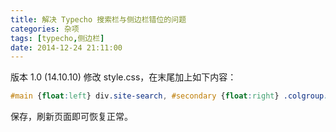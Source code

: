 ```yaml
---
title: 解决 Typecho 搜索栏与侧边栏错位的问题
categories: 杂项
tags: [typecho,侧边栏]
date: 2014-12-24 21:11:00
---
```


版本 1.0 (14.10.10)
修改 style.css，在末尾加上如下内容：

``` css
#main {float:left} div.site-search, #secondary {float:right} .colgroup:after {content:'';display:block;clear:both;}
```

保存，刷新页面即可恢复正常。